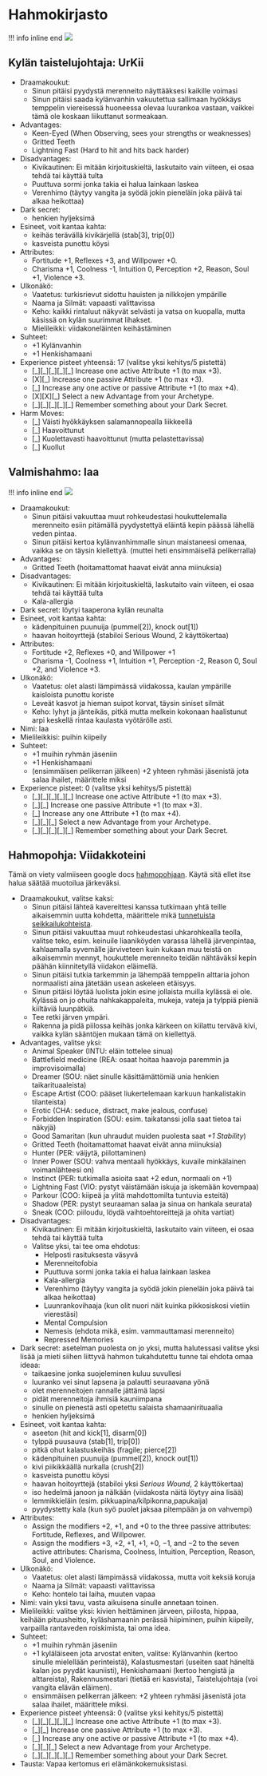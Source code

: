 # Hahmokirjasto

!!! info inline end
    ![](hunters.jpg)

## Kylän taistelujohtaja: UrKii
- Draamakoukut:
    - Sinun pitäisi pyydystä merenneito näyttääksesi kaikille voimasi
    - Sinun pitäisi saada kylänvanhin vakuutettua sallimaan hyökkäys temppelin
      viereisessä huoneessa olevaa luurankoa vastaan, vaikkei tämä ole koskaan
      liikuttanut sormeakaan.
- Advantages:
    - Keen-Eyed (When Observing, sees your strengths or weaknesses)
    - Gritted Teeth
    - Lightning Fast (Hard to hit and hits back harder)
- Disadvantages:
    - Kivikautinen: Ei mitään kirjoituskieltä, laskutaito vain viiteen, ei osaa
      tehdä tai käyttää tulta
    - Puuttuva sormi jonka takia ei halua lainkaan laskea
    - Verenhimo (täytyy vangita ja syödä jokin pieneläin joka päivä tai alkaa
      heikottaa)
- Dark secret:
    - henkien hyljeksimä
- Esineet, voit kantaa kahta:
    - keihäs terävällä kivikärjellä (stab[3], trip[0])
    - kasveista punottu köysi
- Attributes:
    - Fortitude +1, Reflexes +3, and Willpower +0.
    - Charisma +1, Coolness -1, Intuition 0, Perception +2, Reason, Soul +1,
      Violence +3.
- Ulkonäkö:
    - Vaatetus: turkisrievut sidottu hauisten ja nilkkojen ympärille
    - Naama ja Silmät: vapaasti valittavissa
    - Keho: kaikki rintaluut näkyvät selvästi ja vatsa on kuopalla, mutta
      käsissä on kylän suurimmat lihakset.
    - Mielileikki: viidakoneläinten keihästäminen
- Suhteet:
    - +1 Kylänvanhin
    - +1 Henkishamaani
- Experience pisteet yhteensä: 17 (valitse yksi kehitys/5 pistettä)
    - [\_][\_][\_][\_][\_] Increase one active Attribute +1 (to max +3).
    - [X][\_] Increase one passive Attribute +1 (to max +3).
    - [\_] Increase any one active or passive Attribute +1 (to max +4).
    - [X][X][\_] Select a new Advantage from your Archetype.
    - [\_][\_][\_][\_][\_] Remember something about your Dark Secret.
- Harm Moves:
    - [\_] Väisti hyökkäyksen salamannopealla liikkeellä
    - [\_] Haavoittunut
    - [\_] Kuolettavasti haavoittunut (mutta pelastettavissa)
    - [\_] Kuollut

## Valmishahmo: Iaa
!!! info inline end
    ![](iaa.jpg)
- Draamakoukut:
    - Sinun pitäisi vakuuttaa muut rohkeudestasi houkuttelemalla merenneito
      esiin pitämällä pyydystettyä eläintä kepin päässä lähellä veden pintaa.
    - Sinun pitäisi kertoa kylänvanhimmalle sinun maistaneesi omenaa, vaikka se
      on täysin kiellettyä. (muttei heti ensimmäisellä pelikerralla)
- Advantages:
    - Gritted Teeth (hoitamattomat haavat eivät anna miinuksia)
- Disadvantages:
    - Kivikautinen: Ei mitään kirjoituskieltä, laskutaito vain viiteen, ei osaa
      tehdä tai käyttää tulta
    - Kala-allergia
- Dark secret: löytyi taaperona kylän reunalta
- Esineet, voit kantaa kahta:
    - kädenpituinen puunuija (pummel[2]), knock out[1])
    - haavan hoitoyrttejä (stabiloi Serious Wound, 2 käyttökertaa)
- Attributes:
    - Fortitude +2, Reflexes +0, and Willpower +1
    - Charisma -1, Coolness +1, Intuition +1, Perception -2, Reason 0, Soul +2,
      and Violence +3.
- Ulkonäkö:
    - Vaatetus: olet alasti lämpimässä viidakossa, kaulan ympärille kaisloista
      punottu koriste
    - Leveät kasvot ja hieman suipot korvat, täysin siniset silmät
    - Keho: lyhyt ja jänteikäs, pitkä mutta melkein kokonaan haalistunut arpi
      keskellä rintaa kaulasta vyötärölle asti.
- Nimi: Iaa
- Mielileikkisi: puihin kiipeily
- Suhteet:
    - +1 muihin ryhmän jäseniin
    - +1 Henkishamaani
    - (ensimmäisen pelikerran jälkeen) +2 yhteen ryhmäsi jäsenistä jota salaa
      ihailet, määrittele miksi
- Experience pisteet: 0 (valitse yksi kehitys/5 pistettä)
    - [\_][\_][\_][\_][\_] Increase one active Attribute +1 (to max +3).
    - [\_][\_] Increase one passive Attribute +1 (to max +3).
    - [\_] Increase any one Attribute +1 (to max +4).
    - [\_][\_][\_] Select a new Advantage from your Archetype.
    - [\_][\_][\_][\_][\_] Remember something about your Dark Secret.

## Hahmopohja: Viidakkoteini

Tämä on viety valmiiseen google docs [hahmopohjaan](
https://docs.google.com/document/d/12GgpXw3E7TYYaB_wxTtFY50O32JBcpxFzKKRtiVQZTs/edit).
Käytä sitä ellet itse halua säätää muotoilua järkeväksi.

- Draamakoukut, valitse kaksi:
    - Sinun pitäisi lähteä kavereittesi kanssa tutkimaan yhtä teille aikaisemmin
      uutta kohdetta, määrittele mikä [tunnetuista seikkailukohteista](
      https://gist.github.com/kimb/7435314c86cdd540e73d620c934c2f21#tunnetut-seikkailukohteet).
    - Sinun pitäisi vakuuttaa muut rohkeudestasi uhkarohkealla teolla, valitse
      teko, esim. keinuile liaaniköyden varassa lähellä järvenpintaa, kahlaamalla
      syvemälle järviveteen kuin kukaan muu teistä on aikaisemmin mennyt,
      houkuttele merenneito teidän nähtäväksi kepin päähän kiinnitetyllä viidakon
      eläimellä.
    - Sinun pitäisi tutkia tarkemmin ja lähempää temppelin alttaria johon
      normaalisti aina jätetään usean askeleen etäisyys.
    - Sinun pitäisi löytää luolista jokin esine jollaista muilla kylässä ei ole.
      Kylässä on jo ohuita nahkakappaleita, mukeja, vateja ja tylppiä pieniä
      kiiltäviä luunpätkiä.
    - Tee retki järven ympäri.
    - Rakenna ja pidä piilossa keihäs jonka kärkeen on kiilattu tervävä kivi,
      vaikka kylän sääntöjen mukaan tämä on kiellettyä.
- Advantages, valitse yksi:
    - Animal Speaker (INTU: eläin tottelee sinua)
    - Battlefield medicine (REA: osaat hoitaa haavoja paremmin ja
      improvisoimalla)
    - Dreamer (SOU: näet sinulle käsittämättömiä unia henkien taikarituaaleista)
    - Escape Artist (COO: pääset liukertelemaan karkuun hankalistakin
      tilanteista)
    - Erotic (CHA: seduce, distract, make jealous, confuse)
    - Forbidden Inspiration (SOU: esim. taikatanssi jolla saat tietoa tai näkyjä)
    - Good Samaritan (kun uhraudut muiden puolesta saat *+1 Stability*)
    - Gritted Teeth (hoitamattomat haavat eivät anna miinuksia)
    - Hunter (PER: väijytä, piilottaminen)
    - Inner Power (SOU: vahva mentaali hyökkäys, kuvaile minkälainen
      voimanlähteesi on)
    - Instinct (PER: tutkimalla asioita saat +2 edun, normaali on +1)
    - Lightning Fast (VIO: pystyt väistämään iskuja ja iskemään kovempaa)
    - Parkour (COO: kiipeä ja ylitä mahdottomilta tuntuvia esteitä)
    - Shadow (PER: pystyt seuraaman salaa ja sinua on hankala seurata)
    - Sneak (COO: piiloudu, löydä vaihtoehtoreittejä ja ohita vartiat)
- Disadvantages:
    - Kivikautinen: Ei mitään kirjoituskieltä, laskutaito vain viiteen, ei osaa
      tehdä tai käyttää tulta
    - Valitse yksi, tai tee oma ehdotus:
        - Helposti rasituksesta väsyvä
        - Merenneitofobia
        - Puuttuva sormi jonka takia ei halua lainkaan laskea
        - Kala-allergia
        - Verenhimo (täytyy vangita ja syödä jokin pieneläin joka päivä tai alkaa
          heikottaa)
        - Luunrankovihaaja (kun olit nuori näit kuinka pikkosiskosi vietiin
          vierestäsi)
        - Mental Compulsion
        - Nemesis (ehdota mikä, esim. vammauttamasi merenneito)
        - Repressed Memories
- Dark secret: asetelman puolesta on jo yksi, mutta halutessasi valitse yksi
  lisää ja mieti siihen liittyvä hahmon tukahdutettu tunne tai ehdota omaa
  ideaa:
    - taikaesine jonka suojeleminen kuluu suvullesi
    - luuranko vei sinut lapsena ja palautti seuraavana yönä
    - olet merenneitojen rannalle jättämä lapsi
    - pidät merenneitoja ihmisiä kauniimpana
    - sinulle on pienestä asti opetettu salaista shamaanirituaalia
    - henkien hyljeksimä
- Esineet, voit kantaa kahta:
    - aseeton (hit and kick[1], disarm[0])
    - tylppä puusauva (stab[1], trip[0])
    - pitkä ohut kalastuskeihäs (fragile; pierce[2])
    - kädenpituinen puunuija (pummel[2]), knock out[1])
    - kivi piikikkäällä nurkalla (crush[2])
    - kasveista punottu köysi
    - haavan hoitoyrttejä (stabiloi yksi *Serious Wound*, 2 käyttökertaa)
    - iso hedelmä janoon ja nälkään (viidakosta näitä löytyy aina lisää)
    - lemmikkieläin (esim. pikkuapina/kilpikonna,papukaija)
    - pyydystetty kala (kun syö puolet jaksaa pitempään ja on vahvempi)
- Attributes:
    - Assign the modifiers +2, +1, and +0 to the three passive attributes:
      Fortitude, Reflexes, and Willpower.
    - Assign the modifiers +3, +2, +1, +1, +0, −1, and −2 to the seven active
      attributes: Charisma, Coolness, Intuition, Perception, Reason, Soul, and
      Violence.
- Ulkonäkö:
    - Vaatetus: olet alasti lämpimässä viidakossa, mutta voit keksiä koruja
    - Naama ja Silmät: vapaasti valittavissa
    - Keho: hontelo tai laiha, muuten vapaa
- Nimi: vain yksi tavu, vasta aikuisena sinulle annetaan toinen.
- Mielileikki: valitse yksi: kivien heittäminen järveen, piilosta, hippaa,
  keihään pituusheitto, kyläshamaanin perässä hiipiminen, puihin kiipeily,
  varpailla rantaveden roiskimista, tai oma idea.
- Suhteet:
    - +1 muihin ryhmän jäseniin
    - +1 kyläläiseen jota arvostat eniten, valitse: Kylänvanhin (kertoo sinulle
      mielellään perinteistä), Kalastusmestari (useiten saat häneltä kalan jos
      pyydät kauniisti), Henkishamaani (kertoo hengistä ja alttareista),
      Rakennusmestari (tietää eri kasvista), Taistelujohtaja (voi vangita elävän
      eläimen).
    - ensimmäisen pelikerran jälkeen: +2 yhteen ryhmäsi jäsenistä jota salaa
      ihailet, määrittele miksi.
- Experience pisteet yhteensä: 0 (valitse yksi kehitys/5 pistettä)
    - [\_][\_][\_][\_][\_] Increase one active Attribute +1 (to max +3).
    - [\_][\_] Increase one passive Attribute +1 (to max +3).
    - [\_] Increase any one active or passive Attribute +1 (to max +4).
    - [\_][\_][\_] Select a new Advantage from your Archetype.
    - [\_][\_][\_][\_][\_] Remember something about your Dark Secret.
- Tausta: Vapaa kertomus eri elämänkokemuksistasi.

<!-- vim: set spelllang=fi,en : -->
